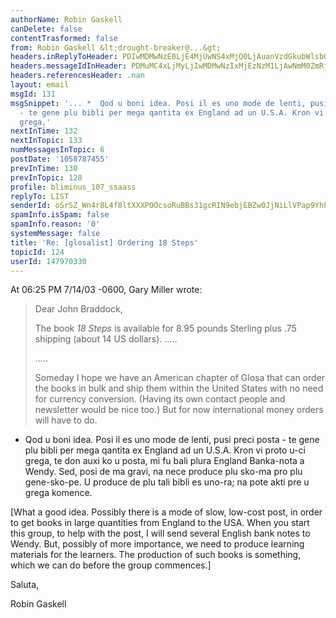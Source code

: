 ```yaml
---
authorName: Robin Gaskell
canDelete: false
contentTrasformed: false
from: Robin Gaskell &lt;drought-breaker@...&gt;
headers.inReplyToHeader: PDIwMDMwNzE0LjE4MjUwNS4xMjQ0LjAuanVzdGkubWlsbGVyQGp1bm8uY29tPg==
headers.messageIdInHeader: PDMuMC4xLjMyLjIwMDMwNzIxMjEzNzM1LjAwNmM0ZmRjQHBhY2lmaWMubmV0LmF1Pg==
headers.referencesHeader: .nan
layout: email
msgId: 131
msgSnippet: '... *  Qod u boni idea. Posi il es uno mode de lenti, pusi preci posta
  - te gene plu bibli per mega qantita ex England ad un U.S.A. Kron vi proto u-ci
  grega,'
nextInTime: 132
nextInTopic: 133
numMessagesInTopic: 6
postDate: '1058787455'
prevInTime: 130
prevInTopic: 128
profile: bliminus_107_ssaass
replyTo: LIST
senderId: oSrSZ_Wn4r8L4f8ltXXXPOOcsoRuBBs31gcRIN9ebjEBZw0JjNiLlVPap9YhhBpM3TzYXCMFzTVeZ6KmPxKVKr_0afz_SlaRU3tNIxTHHkkt1H9KaQ
spamInfo.isSpam: false
spamInfo.reason: '0'
systemMessage: false
title: 'Re: [glosalist] Ordering 18 Steps'
topicId: 124
userId: 147970330
---
```


At 06:25 PM 7/14/03 -0600, Gary Miller wrote:
>Dear John Braddock,
>
>The book _18 Steps_ is available for 8.95 pounds Sterling plus .75
>shipping (about 14 US dollars).  .....
>
>   .....
>
>Someday I hope we have an American chapter of Glosa that can order the
>books in bulk and ship them within the United States with no need for
>currency conversion.  (Having its own contact people and newsletter would
>be nice too.)  But for now international money orders will have to do.
>
*  Qod u boni idea.
   Posi il es uno mode de lenti, pusi preci posta - te gene plu bibli per
mega qantita ex England ad un U.S.A.
   Kron vi proto u-ci grega, te don auxi ko u posta, mi fu bali plura
England Banka-nota a Wendy.
   Sed, posi de ma gravi, na nece produce plu sko-ma pro plu gene-sko-pe.
U produce de plu tali bibli es uno-ra; na pote akti pre u grega komence.

  [What a good idea.
   Possibly there is a mode of slow, low-cost post, in order to get books
in large quantities from England to the USA.
   When you start this group, to help with the post, I will send several
English bank notes to Wendy.
   But, possibly of more importance, we need to produce learning materials
for the learners.  The production of such books is something, which we can
do before the group commences.]  

Saluta,

Robin Gaskell



